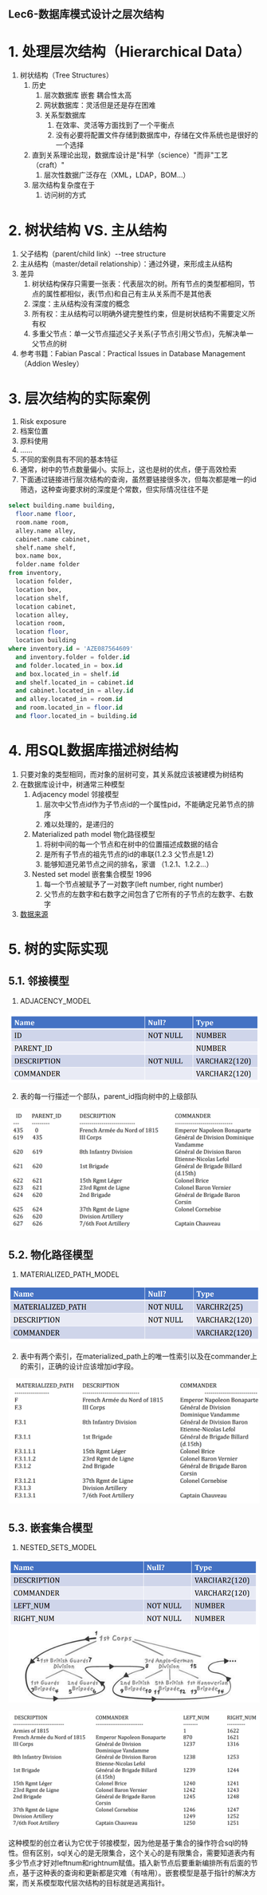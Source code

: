 
Lec6-数据库模式设计之层次结构
---

# 1. 处理层次结构（Hierarchical Data）
1. 树状结构（Tree Structures）
   1. 历史
      1. 层次数据库  嵌套 耦合性太高
      2. 网状数据库：灵活但是还是存在困难
      3. 关系型数据库
         1. 在效率、灵活等方面找到了一个平衡点
         2. 没有必要将配置文件存储到数据库中，存储在文件系统也是很好的一个选择
   2. 直到关系理论出现，数据库设计是"科学（science）"而非"工艺（craft）"
      1. 层次性数据广泛存在（XML，LDAP，BOM…）
   3. 层次结构复杂度在于
      1. 访问树的方式

# 2. 树状结构 VS. 主从结构
1. 父子结构（parent/child link）--tree structure
2. 主从结构（master/detail relationship）：通过外键，来形成主从结构
3. 差异
   1. 树状结构保存只需要一张表：代表层次的树。所有节点的类型都相同，节点的属性都相似，表(节点)和自己有主从关系而不是其他表
   2. 深度：主从结构没有深度的概念
   3. 所有权：主从结构可以明确外键完整性约束，但是树状结构不需要定义所有权
   4. 多重父节点：单一父节点描述父子关系(子节点引用父节点)，先解决单一父节点的树
4. 参考书籍：Fabian Pascal：Practical Issues in Database Management（Addion Wesley）

# 3. 层次结构的实际案例
1. Risk exposure
2. 档案位置
3. 原料使用
4. ……
5. 不同的案例具有不同的基本特征
6. 通常，树中的节点数量偏小。实际上，这也是树的优点，便于高效检索
7. 下面通过链接进行层次结构的查询，虽然要链接很多次，但每次都是唯一的id筛选，这种查询要求树的深度是个常数，但实际情况往往不是

```sql
select building.name building,
  floor.name floor,
  room.name room,
  alley.name alley,
  cabinet.name cabinet,
  shelf.name shelf,
  box.name box,
  folder.name folder
from inventory,
  location folder,
  location box,
  location shelf,
  location cabinet,
  location alley,
  location room,
  location floor,
  location building
where inventory.id = 'AZE087564609'
  and inventory.folder = folder.id
  and folder.located_in = box.id
  and box.located_in = shelf.id
  and shelf.located_in = cabinet.id
  and cabinet.located_in = alley.id
  and alley.located_in = room.id
  and room.located_in = floor.id
  and floor.located_in = building.id
```

# 4. 用SQL数据库描述树结构
1. 只要对象的类型相同，而对象的层树可变，其关系就应该被建模为树结构
2. 在数据库设计中，树通常三种模型
   1. Adjacency model 邻接模型
      1. 层次中父节点id作为子节点id的一个属性pid，不能确定兄弟节点的排序
      2. 难以处理的，是递归的
   2. Materialized path model 物化路径模型
      1. 将树中间的每一个节点和在树中的位置描述成数据的结合
      2. 是所有子节点的祖先节点的id的串联(1.2.3 父节点是1.2)
      3. 能够知道兄弟节点之间的排名，家谱  （1.2.1、1.2.2...）
   3. Nested set model 嵌套集合模型 1996
      1. 每一个节点被赋予了一对数字(left number, right number)
      2. 父节点的左数字和右数字之间包含了它所有的子节点的左数字、右数字
3. <a href = "http://www.kessler-web.co.uk">数据来源</a>

# 5. 树的实际实现

## 5.1. 邻接模型
1. ADJACENCY_MODEL

![](img/lec6/1.png)

2. 表的每一行描述一个部队，parent_id指向树中的上级部队

![](img/lec6/2.png)

## 5.2. 物化路径模型
1. MATERIALIZED_PATH_MODEL

![](img/lec6/3.png)

2. 表中有两个索引，在materialized_path上的唯一性索引以及在commander上的索引，正确的设计应该增加id字段。

![](img/lec6/4.png)

## 5.3. 嵌套集合模型
1. NESTED_SETS_MODEL

![](img/lec6/5.png)

![](img/lec6/6.png)

这种模型的创立者认为它优于邻接模型，因为他是基于集合的操作符合sql的特性。但有区别，sql关心的是无限集合，这个关心的是有限集合，需要知道表内有多少节点才好对leftnum和rightnum赋值。插入新节点后要重新编排所有后面的节点，基于这种表的查询和更新都是灾难（有啥用）。嵌套模型是基于指针的解决方案，而关系模型取代层次结构的目标就是逃离指针。
